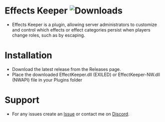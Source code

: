 # Effects Keeper ![Downloads](https://img.shields.io/github/downloads/Misfiy/EffectKeeper/total)
* Effects Keeper is a plugin, allowing server administrators to customize and control which effects or effect categories persist when players change roles, such as by escaping.

# Installation
* Download the latest release from the Releases page.
* Place the downloaded EffectKeeper.dll (EXILED) or EffectKeeper-NW.dll (NWAPI) file in your Plugins folder

# Support
* For any issues create an [Issue](https://github.com/NamelessSCP/EffectKeeper/issues/new) or contact me on [Discord](https://discord.gg/RYzahv3vfC).

